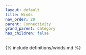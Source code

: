 ```yaml
---
layout: default
title: Winds
nav_order: 20
parent: Connectivity
grand_parent: Category
has_children: false
---
```

{% include definitions/winds.md %}
